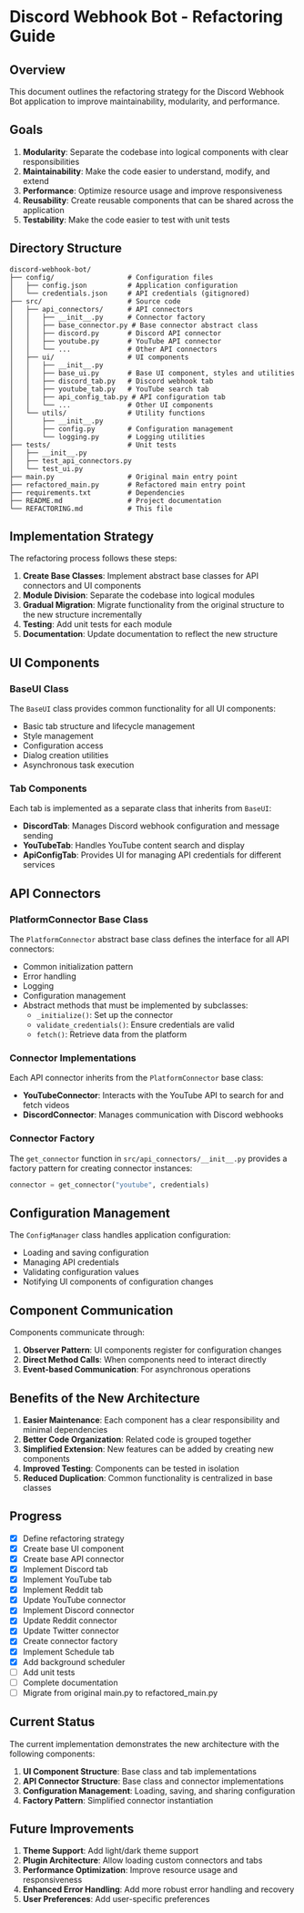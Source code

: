 # Discord Webhook Bot - Refactoring Guide

## Overview

This document outlines the refactoring strategy for the Discord Webhook Bot application to improve maintainability, modularity, and performance.

## Goals

1. **Modularity**: Separate the codebase into logical components with clear responsibilities
2. **Maintainability**: Make the code easier to understand, modify, and extend
3. **Performance**: Optimize resource usage and improve responsiveness
4. **Reusability**: Create reusable components that can be shared across the application
5. **Testability**: Make the code easier to test with unit tests

## Directory Structure

```
discord-webhook-bot/
├── config/                  # Configuration files
│   ├── config.json          # Application configuration
│   └── credentials.json     # API credentials (gitignored)
├── src/                     # Source code
│   ├── api_connectors/      # API connectors
│   │   ├── __init__.py      # Connector factory
│   │   ├── base_connector.py # Base connector abstract class
│   │   ├── discord.py       # Discord API connector
│   │   ├── youtube.py       # YouTube API connector
│   │   └── ...              # Other API connectors
│   ├── ui/                  # UI components
│   │   ├── __init__.py
│   │   ├── base_ui.py       # Base UI component, styles and utilities
│   │   ├── discord_tab.py   # Discord webhook tab
│   │   ├── youtube_tab.py   # YouTube search tab
│   │   ├── api_config_tab.py # API configuration tab
│   │   └── ...              # Other UI components
│   └── utils/               # Utility functions
│       ├── __init__.py
│       ├── config.py        # Configuration management
│       └── logging.py       # Logging utilities
├── tests/                   # Unit tests
│   ├── __init__.py
│   ├── test_api_connectors.py
│   └── test_ui.py
├── main.py                  # Original main entry point
├── refactored_main.py       # Refactored main entry point
├── requirements.txt         # Dependencies
├── README.md                # Project documentation
└── REFACTORING.md           # This file
```

## Implementation Strategy

The refactoring process follows these steps:

1. **Create Base Classes**: Implement abstract base classes for API connectors and UI components
2. **Module Division**: Separate the codebase into logical modules
3. **Gradual Migration**: Migrate functionality from the original structure to the new structure incrementally
4. **Testing**: Add unit tests for each module
5. **Documentation**: Update documentation to reflect the new structure

## UI Components

### BaseUI Class

The `BaseUI` class provides common functionality for all UI components:

- Basic tab structure and lifecycle management
- Style management
- Configuration access
- Dialog creation utilities
- Asynchronous task execution

### Tab Components

Each tab is implemented as a separate class that inherits from `BaseUI`:

- **DiscordTab**: Manages Discord webhook configuration and message sending
- **YouTubeTab**: Handles YouTube content search and display
- **ApiConfigTab**: Provides UI for managing API credentials for different services

## API Connectors

### PlatformConnector Base Class

The `PlatformConnector` abstract base class defines the interface for all API connectors:

- Common initialization pattern
- Error handling
- Logging
- Configuration management
- Abstract methods that must be implemented by subclasses:
  - `_initialize()`: Set up the connector
  - `validate_credentials()`: Ensure credentials are valid
  - `fetch()`: Retrieve data from the platform

### Connector Implementations

Each API connector inherits from the `PlatformConnector` base class:

- **YouTubeConnector**: Interacts with the YouTube API to search for and fetch videos
- **DiscordConnector**: Manages communication with Discord webhooks

### Connector Factory

The `get_connector` function in `src/api_connectors/__init__.py` provides a factory pattern for creating connector instances:

```python
connector = get_connector("youtube", credentials)
```

## Configuration Management

The `ConfigManager` class handles application configuration:

- Loading and saving configuration
- Managing API credentials
- Validating configuration values
- Notifying UI components of configuration changes

## Component Communication

Components communicate through:

1. **Observer Pattern**: UI components register for configuration changes
2. **Direct Method Calls**: When components need to interact directly
3. **Event-based Communication**: For asynchronous operations

## Benefits of the New Architecture

1. **Easier Maintenance**: Each component has a clear responsibility and minimal dependencies
2. **Better Code Organization**: Related code is grouped together
3. **Simplified Extension**: New features can be added by creating new components
4. **Improved Testing**: Components can be tested in isolation
5. **Reduced Duplication**: Common functionality is centralized in base classes

## Progress

- [x] Define refactoring strategy
- [x] Create base UI component
- [x] Create base API connector
- [x] Implement Discord tab
- [x] Implement YouTube tab
- [x] Implement Reddit tab
- [x] Update YouTube connector
- [x] Implement Discord connector
- [x] Update Reddit connector
- [x] Update Twitter connector
- [x] Create connector factory
- [x] Implement Schedule tab
- [x] Add background scheduler
- [ ] Add unit tests
- [ ] Complete documentation
- [ ] Migrate from original main.py to refactored_main.py

## Current Status

The current implementation demonstrates the new architecture with the following components:

1. **UI Component Structure**: Base class and tab implementations
2. **API Connector Structure**: Base class and connector implementations
3. **Configuration Management**: Loading, saving, and sharing configuration
4. **Factory Pattern**: Simplified connector instantiation

## Future Improvements

1. **Theme Support**: Add light/dark theme support
2. **Plugin Architecture**: Allow loading custom connectors and tabs
3. **Performance Optimization**: Improve resource usage and responsiveness
4. **Enhanced Error Handling**: Add more robust error handling and recovery
5. **User Preferences**: Add user-specific preferences
